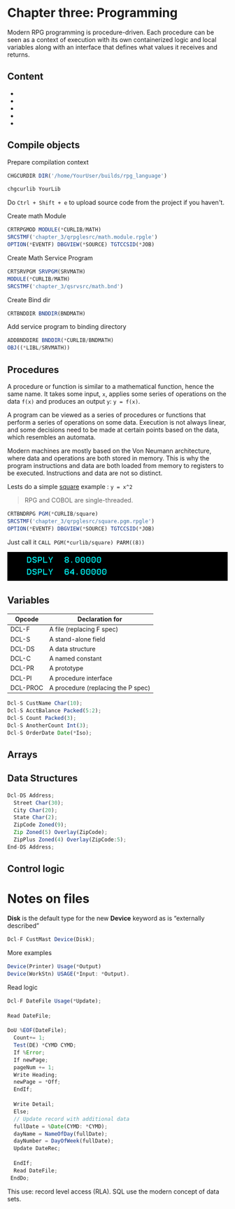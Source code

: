 # Chapter three: Programming

Modern RPG programming is procedure-driven. Each procedure can be seen as a context of execution with its own containerized logic and local variables along with an interface that defines what values it receives and returns. 

## Content

- []()
- []()
- []()
- []()
- []()

## Compile objects

Prepare compilation context
```js
CHGCURDIR DIR('/home/YourUser/builds/rpg_language')
```
```js
chgcurlib YourLib
```

Do `Ctrl + Shift + e` to upload source code from the project if you haven't.

Create math Module
```js
CRTRPGMOD MODULE(*CURLIB/MATH) 
SRCSTMF('chapter_3/qrpglesrc/math.module.rpgle')
OPTION(*EVENTF) DBGVIEW(*SOURCE) TGTCCSID(*JOB)
```

Create Math Service Program
```js
CRTSRVPGM SRVPGM(SRVMATH)                            
MODULE(*CURLIB/MATH)
SRCSTMF('chapter_3/qsrvsrc/math.bnd')    
```

Create Bind dir
```js
CRTBNDDIR BNDDIR(BNDMATH)
```

Add service program to binding directory
```js
ADDBNDDIRE BNDDIR(*CURLIB/BNDMATH)
OBJ((*LIBL/SRVMATH))
```

## Procedures

A procedure or function is similar to a mathematical function, hence the same name. It takes some input, `x`, applies some series of operations on the data `f(x)` and produces an output `y`: `y = f(x)`.

A program can be viewed as a series of procedures or functions that perform a series of operations on some data. Execution is not always linear, and some decisions need to be made at certain points based on the data, which resembles an automata.

Modern machines are mostly based on the Von Neumann architecture, where data and operations are both stored in memory. This is why the program instructions and data are both loaded from memory to registers to be executed. Instructions and data are not so distinct.

Lests do a simple [square](./qrpglesrc/square.pgm.rpgle#13) example : `y = x^2`

> RPG and COBOL are single-threaded.

```js
CRTBNDRPG PGM(*CURLIB/square) 
SRCSTMF('chapter_3/qrpglesrc/square.pgm.rpgle') 
OPTION(*EVENTF) DBGVIEW(*SOURCE) TGTCCSID(*JOB)
```

Just call it `CALL PGM(*curlib/square) PARM((8))`
<div style="text-align: center;">
  <img src="../images/chapter_3/square_output.png" alt="pgm_from_crtbndrpg" style="display: inline-block;">
</div>



## Variables


| Opcode | Declaration for |
|----------|----------|
| DCL-F   | A file (replacing F spec)     |
| DCL-S   | A stand-alone field     |
| DCL-DS    | A data structure     |
| DCL-C    | A named constant     |
| DCL-PR  | A prototype     |
| DCL-PI    | A procedure interface     |
| DCL-PROC    | A procedure (replacing the P spec)     |

```js
Dcl-S CustName Char(10);
Dcl-S AcctBalance Packed(5:2);
Dcl-S Count Packed(3);
Dcl-S AnotherCount Int(3);
Dcl-S OrderDate Date(*Iso);
```

## Arrays


## Data Structures

```js
Dcl-DS Address;
  Street Char(30);
  City Char(20);
  State Char(2);
  ZipCode Zoned(9);
  Zip Zoned(5) Overlay(ZipCode);
  ZipPlus Zoned(4) Overlay(ZipCode:5);
End-DS Address;
```

## Control logic



# Notes on files

**Disk** is the default type for the new **Device** keyword as is “externally described”

```js
Dcl-F CustMast Device(Disk);
```
More examples
```js
Device(Printer) Usage(*Output)
Device(WorkStn) USAGE(*Input: *Output).
```

Read logic

```js
Dcl-F DateFile Usage(*Update);

Read DateFile;

DoU %EOF(DateFile);
  Count+= 1;
  Test(DE) *CYMD CYMD;
  If %Error;
  If newPage;
  pageNum += 1;
  Write Heading;
  newPage = *Off;
  EndIf;

  Write Detail;
  Else;
  // Update record with additional data
  fullDate = %Date(CYMD: *CYMD);
  dayName = NameOfDay(fullDate);
  dayNumber = DayOfWeek(fullDate);
  Update DateRec;

  EndIf;
  Read DateFile;
 EndDo; 
```

This use: record level access (RLA). SQL use the modern concept of data sets.
